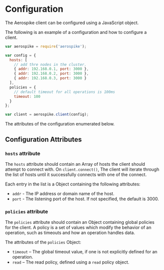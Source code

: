 # Configuration

The Aerospike client can be configured using a JavaScript object. 

The following is an example of a configuration and how to configure a client.

```js
var aerospike = require('aerospike');

var config = {
  hosts: [
    // add thre nodes in the cluster.
    { addr: 192.168.0.1, port: 3000 },
    { addr: 192.168.0.2, port: 3000 },
    { addr: 192.168.0.3, port: 3000 }
  ],
  policies = {
    // default timeout for all operations is 100ms
    timeout: 100 
  }
};

var client = aerospike.client(config);
```

The attributes of the configuration enumerated below.

## Configuration Attributes

### `hosts` attribute

The `hosts` attribute should contain an Array of hosts the client should attempt to connect with. On `client.connect()`, The client will iterate through the list of hosts until it successfully connects with one of the connect.

Each entry in the list is a Object containing the following attributes:

- `addr` - The IP address or domain name of the host. 
- `port` - The listening port of the host. If not specified, the default is 3000.

### `policies` attribute

The `policies` attribute should contain an Object containing global policies for the client. A policy is a set of values which modify the behavior of an operation, such as timeouts and how an operation handles data.

The attributes of the `policies` Object:

- `timeout` – The global timeout value, if one is not explicitly defined for an operation.
- `read` – The read policy, defined using a `read` policy object.



